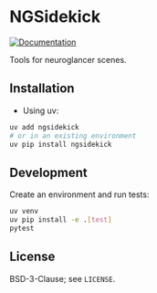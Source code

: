 # NGSidekick

[![Documentation](https://img.shields.io/badge/docs-latest-blue.svg)](https://janelia-flyem.github.io/ngsidekick/docs/index.html)

Tools for neuroglancer scenes.


## Installation

- Using uv:

```bash
uv add ngsidekick
# or in an existing environment
uv pip install ngsidekick
```

## Development

Create an environment and run tests:

```bash
uv venv
uv pip install -e .[test]
pytest
```

## License

BSD-3-Clause; see `LICENSE`.


